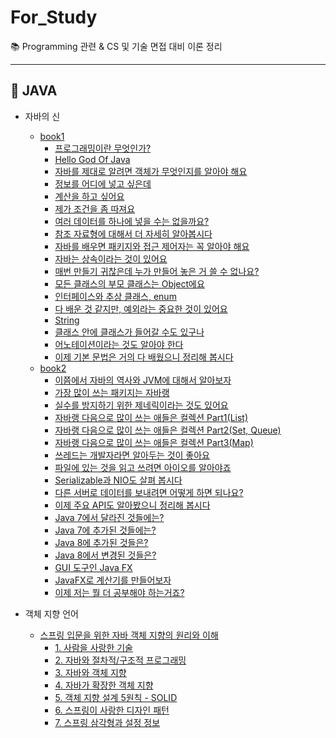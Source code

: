 # For_Study
:books: Programming 관련 & CS 및 기술 면접 대비 이론 정리

---

## :pushpin: JAVA
* 자바의 신
  * [book1](https://github.com/hanwix2/For_Study/blob/main/Java/GodOfJava1.md)
    - [프로그래밍이란 무엇인가?](https://github.com/hanwix2/For_Study/blob/main/Java/GodOfJava1.md#1장-프로그래밍이란-무엇인가)
    - [Hello God Of Java](https://github.com/hanwix2/For_Study/blob/main/Java/GodOfJava1.md#2장-hello-god-of-java)
    - [자바를 제대로 알려면 객체가 무엇인지를 알아야 해요](https://github.com/hanwix2/For_Study/blob/main/Java/GodOfJava1.md#3장-자바를-제대로-알려면-객체가-무엇인지를-알아야-해요)
    - [정보를 어디에 넣고 싶은데](https://github.com/hanwix2/For_Study/blob/main/Java/GodOfJava1.md#4장-정보를-어디에-넣고-싶은데)
    - [계산을 하고 싶어요](https://github.com/hanwix2/For_Study/blob/main/Java/GodOfJava1.md#5장-계산을-하고-싶어요)
    - [제가 조건을 좀 따져요](https://github.com/hanwix2/For_Study/blob/main/Java/GodOfJava1.md#5장-제가-조건을-좀-따져요)
    - [여러 데이터를 하나에 넣을 수는 없을까요?](https://github.com/hanwix2/For_Study/blob/main/Java/GodOfJava1.md#7장-여러-데이터를-하나에-넣을-수는-없을까요)
    - [참조 자료형에 대해서 더 자세히 알아봅시다](https://github.com/hanwix2/For_Study/blob/main/Java/GodOfJava1.md#8장-참조-자료형에-대해서-더-자세히-알아봅시다)
    - [자바를 배우면 패키지와 접근 제어자는 꼭 알아야 해요](https://github.com/hanwix2/For_Study/blob/main/Java/GodOfJava1.md#9장-자바를-배우면-패키지와-접근-제어자는-꼭-알아야-해요)
    - [자바는 상속이라는 것이 있어요](https://github.com/hanwix2/For_Study/blob/main/Java/GodOfJava1.md#10장-자바는-상속이라는-것이-있어요)
    - [매번 만들기 귀찮은데 누가 만들어 놓은 거 쓸 수 없나요?](https://github.com/hanwix2/For_Study/blob/main/Java/GodOfJava1.md#11장-매번-만들기-귀찮은데-누가-만들어-놓은-거-쓸-수-없나요?)
    - [모든 클래스의 부모 클래스는 Object에요](https://github.com/hanwix2/For_Study/blob/main/Java/GodOfJava1.md#12장-모든-클래스의-부모-클래스는-object에요)
    - [인터페이스와 추상 클래스, enum](https://github.com/hanwix2/For_Study/blob/main/Java/GodOfJava1.md#13장-인터페이스와-추상-클래스-enum)
    - [다 배운 것 같지만, 예외라는 중요한 것이 있어요](https://github.com/hanwix2/For_Study/blob/main/Java/GodOfJava1.md#14장-다-배운-것-같지만-예외라는-중요한-것이-있어요)
    - [String](https://github.com/hanwix2/For_Study/blob/main/Java/GodOfJava1.md#15장-string)
    - [클래스 안에 클래스가 들어갈 수도 있구나](https://github.com/hanwix2/For_Study/blob/main/Java/GodOfJava1.md#16장-클래스-안에-클래스가-들어갈-수도-있구나)
    - [어노테이션이라는 것도 알아야 한다](https://github.com/hanwix2/For_Study/blob/main/Java/GodOfJava1.md#17장-어노테이션이라는-것도-알아야-한다)
    - [이제 기본 문법은 거의 다 배웠으니 정리해 봅시다](https://github.com/hanwix2/For_Study/blob/main/Java/GodOfJava1.md#18장-이제-기본-문법은-거의-다-배웠으니-정리해-봅시다)
  * [book2](https://github.com/hanwix2/For_Study/blob/main/Java/GodOfJava2.md)
    - [이쯤에서 자바의 역사와 JVM에 대해서 알아보자](https://github.com/hanwix2/For_Study/blob/main/Java/GodOfJava2.md#19장-이쯤에서-자바의-역사와-JVM에-대해서-알아보자)
    - [가장 많이 쓰는 패키지는 자바랭](https://github.com/hanwix2/For_Study/blob/main/Java/GodOfJava2.md#20장-가장-많이-쓰는-패키지는-자바랭)
    - [실수를 방지하기 위한 제네릭이라는 것도 있어요](https://github.com/hanwix2/For_Study/blob/main/Java/GodOfJava2.md#21장-실수를-방지하기-위한-제네릭이라는-것도-있어요)
    - [자바랭 다음으로 많이 쓰는 애들은 컬렉션 Part1(List)](https://github.com/hanwix2/For_Study/blob/main/Java/GodOfJava2.md#22장-자바랭-다음으로-많이-쓰는-애들은-컬렉션-part1(list))
    - [자바랭 다음으로 많이 쓰는 애들은 컬렉션 Part2(Set, Queue)](https://github.com/hanwix2/For_Study/blob/main/Java/GodOfJava2.md#23장-자바랭-다음으로-많이-쓰는-애들은-컬렉션-part2(set,-queue))
    - [자바랭 다음으로 많이 쓰는 애들은 컬렉션 Part3(Map)](https://github.com/hanwix2/For_Study/blob/main/Java/GodOfJava2.md#24장-자바랭-다음으로-많이-쓰는-애들은-컬렉션-part3(map))
    - [쓰레드는 개발자라면 알아두는 것이 좋아요](https://github.com/hanwix2/For_Study/blob/main/Java/GodOfJava2.md#25장-쓰레드는-개발자라면-알아두는-것이-좋아요)
    - [파일에 있는 것을 읽고 쓰려면 아이오를 알아야죠](https://github.com/hanwix2/For_Study/blob/main/Java/GodOfJava2.md#26장-파일에-있는-것을-읽고-쓰려면-아이오를-알아야죠)
    - [Serializable과 NIO도 살펴 봅시다](https://github.com/hanwix2/For_Study/blob/main/Java/GodOfJava2.md#27장-serializable과-nio도-살펴-봅시다)
    - [다른 서버로 데이터를 보내려면 어떻게 하면 되나요?](https://github.com/hanwix2/For_Study/blob/main/Java/GodOfJava2.md#28장-다른-서버로-데이터를-보내려면-어떻게-하면-되나요?)
    - [이제 주요 API도 알아봤으니 정리해 봅시다](https://github.com/hanwix2/For_Study/blob/main/Java/GodOfJava2.md#29장-이제-주요-API도-알아봤으니-정리해-봅시다)
    - [Java 7에서 달라진 것들에는?](https://github.com/hanwix2/For_Study/blob/main/Java/GodOfJava2.md#30장-java-7에서-달라진-것들에는?)
    - [Java 7에 추가된 것들에는?](https://github.com/hanwix2/For_Study/blob/main/Java/GodOfJava2.md#31장-java-7에-추가된-것들에는?)
    - [Java 8에 추가된 것들은?](https://github.com/hanwix2/For_Study/blob/main/Java/GodOfJava2.md#32장-java-8에-추가된-것들은?)
    - [Java 8에서 변경된 것들은?](https://github.com/hanwix2/For_Study/blob/main/Java/GodOfJava2.md#33장-java-8에서-변경된-것들은?)
    - [GUI 도구인 Java FX](https://github.com/hanwix2/For_Study/blob/main/Java/GodOfJava2.md#34장-gui-도구인-java-fx)
    - [JavaFX로 계산기를 만들어보자](https://github.com/hanwix2/For_Study/blob/main/Java/GodOfJava2.md#35장-javafx로-계산기를-만들어보자)
    - [이제 저는 뭘 더 공부해야 하는거죠?](https://github.com/hanwix2/For_Study/blob/main/Java/GodOfJava2.md#36장-이제-저는-뭘-더-공부해야-하는거죠?)

* 객체 지향 언어
  * [스프링 입문을 위한 자바 객체 지향의 원리와 이해](https://github.com/hanwix2/For_Study/blob/main/Java/oopForSpring.md)
    - [1. 사람을 사랑한 기술](https://github.com/hanwix2/For_Study/blob/main/Java/oopForSpring.md#1장-사람을-사랑한-기술)
    - [2. 자바와 절차적/구조적 프로그래밍](https://github.com/hanwix2/For_Study/blob/main/Java/oopForSpring.md#2장-자바와-절차적구조적-프로그래밍)
    - [3. 자바와 객체 지향](https://github.com/hanwix2/For_Study/blob/main/Java/oopForSpring.md#3장-자바와-객체-지향)
    - [4. 자바가 확장한 객체 지향](https://github.com/hanwix2/For_Study/blob/main/Java/oopForSpring.md#4장-자바가-확장한-객체-지향)
    - [5. 객체 지향 설계 5원칙 - SOLID](https://github.com/hanwix2/For_Study/blob/main/Java/oopForSpring.md#5장-객체-지향-설계-5원칙---solid)
    - [6. 스프링이 사랑한 디자인 패턴](https://github.com/hanwix2/For_Study/blob/main/Java/oopForSpring.md#6장-스프링이-사랑한-디자인-패턴)
    - [7. 스프링 삼각형과 설정 정보](https://github.com/hanwix2/For_Study/blob/main/Java/oopForSpring.md#7장-스프링-삼각형과-설정-정보)
